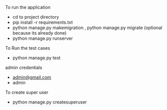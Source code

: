 To run the application
  - cd to project directory
  - pip install -r requirements.txt
  - python manage.py makemigration , python manage.py migrate (optional because its already done)
  - python manage.py runserver

To Run the test cases

  - python manage.py test

admin credentials
  - admin@gmail.com
  - admin

To create super user
  
  - python manage.py createsuperuser
